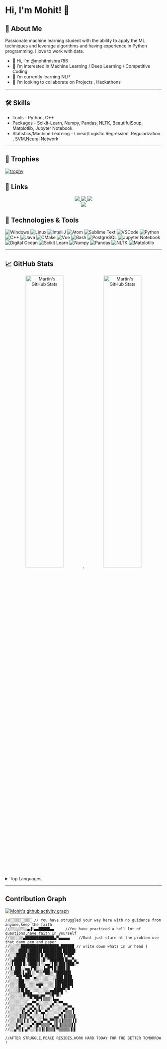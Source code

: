 # Hi, I'm Mohit! 👋

## 🚀 About Me

Passionate machine learning student with the ability to apply the ML techniques and leverage algorithms and having experience in Python programming. I love to work with data.

- 👋 Hi, I’m @mohitmishra786
- 👀 I’m interested in Machine Learning / Deep Learning / Competitive Coding
- 🌱 I’m currently learning NLP
- 💞️ I’m looking to collaborate on Projects , Hackathons

---
  
## 🛠 Skills

- Tools - Python, C++
- Packages - Scikit-Learn, Numpy, Pandas, NLTK, BeautifulSoup, Matplotlib, Jupyter Notebook
- Statistics/Machine Learning - Linear/Logistic Regression, Regularization , SVM,Neural Network

---

## 🚀 Trophies

[![trophy](https://github-profile-trophy.vercel.app/?username=mohitmishra786&theme=onedark)](https://github.com/mohitmishra786/github-profile-trophy)

## 🔗 Links

<p align="center">

  <a href="https://twitter.com/duKe92102424" target="_blank" rel="noopener noreferrer">
    <img src="https://img.shields.io/badge/Twitter-Mohit%20Mishra-blue?logo=twitter&logoColor=blue&color=blue" />
 </a>

  <a href="https://gitlab.com/mohitmishra786" target="_blank" rel="noopener noreferrer">
    <img src="https://img.shields.io/badge/GitLab-mohitmishra786-orange?logo=gitlab&logoColor=orange&color=orange" />
  </a>

  <a href="https://stackoverflow.com/users/9848114/duke786" target="_blank" rel="noopener noreferrer">
    <img src="https://img.shields.io/badge/StackOverflow-duke786-orange?logo=stackoverflow&logoColor=orange&color=purple" />
  </a>
  </br>
  <a href="https://www.linkedin.com/in/mohit-mishra-5b3492204/" target="_blank" rel="noopener noreferrer">
    <img src="https://img.shields.io/badge/LinkedIn-Mohit%20Mishra-yellow?logo=linkedin&logoColor=blue&color=yellow" />
  </a>
</p>

## 🔧 Technologies & Tools

![Windows](https://img.shields.io/badge/OS-Window-informational?style=flat&logo=window&logoColor=white&color=2bbc8a)
![Linux](https://img.shields.io/badge/OS-Linux-informational?style=flat&logo=linux&logoColor=white&color=2bbc8a)
![IntelliJ](https://img.shields.io/badge/Editor-IntelliJ_IDEA-informational?style=flat&logo=intellij-idea&logoColor=white&color=2bbc8a)
![Atom](https://img.shields.io/badge/Editor-Atom-informational?style=flat&logo=atom&logoColor=white&color=2bbc8a)
![Sublime Text](https://img.shields.io/badge/Editor-Sublime_Text-informational?style=flat&logo=sublime-text&logoColor=white&color=2bbc8a)
![VSCode](https://img.shields.io/badge/Editor-VS_Code-informational?style=flat&logo=vs-code&logoColor=white&color=2bbc8a)
![Python](https://img.shields.io/badge/Code-Python-informational?style=flat&logo=python&logoColor=white&color=2bbc8a)
![C++](https://img.shields.io/badge/Code-C++-informational?style=flat&logo=c++&logoColor=white&color=2bbc8a)
![Java](https://img.shields.io/badge/Code-Java-informational?style=flat&logo=java&logoColor=white&color=2bbc8a)
![CMake](https://img.shields.io/badge/Code-Make-informational?style=flat&logo=cmake&logoColor=white&color=2bbc8a)
![Vue](https://img.shields.io/badge/Code-Vue-informational?style=flat&logo=vue.js&logoColor=white&color=2bbc8a)
![Bash](https://img.shields.io/badge/Shell-Bash-informational?style=flat&logo=gnu-bash&logoColor=white&color=2bbc8a)
![PostgreSQL](https://img.shields.io/badge/Tools-PostgreSQL-informational?style=flat&logo=postgresql&logoColor=white&color=2bbc8a)
![Jupyter Notebook](https://img.shields.io/badge/Tools-Jupyter_Notebook-informational?style=flat&logo=jupyter-notebook&logoColor=white&color=2bbc8a)
![Digital Ocean](https://img.shields.io/badge/Cloud-Digital_Ocean-informational?style=flat&logo=digitalocean&logoColor=white&color=2bbc8a)
![Scikit Learn](https://img.shields.io/badge/Package-Scikit_Learn-informational?style=flat&logo=scikit-learn&logoColor=white&color=2bbc8a)
![Numpy](https://img.shields.io/badge/Package-Numpy-informational?style=flat&logo=numpy&logoColor=white&color=2bbc8a)
![Pandas](https://img.shields.io/badge/Package-Pandas-informational?style=flat&logo=pandas&logoColor=white&color=2bbc8a)
![NLTK](https://img.shields.io/badge/Package-NLTK-informational?style=flat&logo=nltk&logoColor=white&color=2bbc8a)
![Matplotlib](https://img.shields.io/badge/Package-Matplotlib-informational?style=flat&logo=matplotlib&logoColor=white&color=2bbc8a)

---

## &#x1f4c8; GitHub Stats

<p align="center">
    <a href="https://github.com/MartinHeinz/MartinHeinz">
        <img width="49%" src="https://github-readme-stats.vercel.app/api?username=mohitmishra786&show_icons=true&count_private=true&title_color=ffffff&text_color=c9cacc&icon_color=2bbc8a&bg_color=1d1f21&custom_title=GitHub+Stats" alt="Martin's GitHub Stats" />
    </a>
    <a href="https://github.com/MartinHeinz/MartinHeinz">
        <img width="49%" src="https://github-readme-streak-stats.herokuapp.com/?user=mohitmishra786&theme=dark&show_icons=true&line_height=27&count_private=true&title_color=ffffff&text_color=c9cacc&icon_color=2bbc8a&bg_color=1d1f21" alt="Martin's GitHub Stats" />
    </a>
</p>

<details>
  <summary>Top Languages</summary>
<br/>

<a href="https://github.com/MartinHeinz/MartinHeinz">
    <img align="center" src="https://github-readme-stats.vercel.app/api/top-langs/?username=mohitmishra786&hide=java,html,tex&title_color=ffffff&text_color=c9cacc&icon_color=2bbc8a&bg_color=1d1f21&langs_count=3" />
</a>

</details>

---

## Contribution Graph

  [![Mohit's github activity graph](https://activity-graph.herokuapp.com/graph?username=mohitmishra786&theme=react-dark)](https://github.com/mohitmishra786/github-readme-activity-graph)
  
  
```
//░░░░░░░░░░ // You have struggled your way here with no guidance from anyone,keep the faith
//░░░░░░░░▄▐░▄▄█████▄▄     //You have practiced a hell lot of questions,have faith in yourself
//░░░░░░▄█████████████▄▀▄▄▄▄▄    //Dont just stare at the problem use that damn pen and paper
//░░░░░█████████████████▄██████ // write down whats in ur head !
//░░░░████▐█████▌████████▌█████▌
//░░░████▌█████▌█░████████▐▀██▀
//░▄█████░█████▌░█░▀██████▌█▄▄▀▄
//░▌███▌█░▐███▌▌░░▄▄░▌█▌███▐███░▀
//▐░▐██░░▄▄▐▀█░░░▐▄█▀▌█▐███▐█
//░░███░▌▄█▌░░▀░░▀██░░▀██████▌
//░░░▀█▌▀██▀░▄░░░░░░░░░███▐███
//░░░░██▌░░░░░░░░░░░░░▐███████▌
//░░░░███░░░░░▀█▀░░░░░▐██▐███▀▌
//░░░░▌█▌█▄░░░░░░░░░▄▄████▀░▀    
//░░░░░░█▀██▄▄▄░▄▄▀▀▒█▀█░▀
//░░░░░░░░░▀░▀█▀▌▒▒▒░▐▄▄
//░░░░░░░░▄▄▀▀▄░░░░░░▄▀░▀▀▄▄
//░░░░░░▄▀░▄▀▄░▌░░░▄▀░░░░░░▄▀▀▄
//░░░░░▐▒▄▀▄▀░▌▀▄▄▀░░░░░░▄▀▒▒▒▐
//░░░░▐▒▒▌▀▄░░░░░▌░░░░▄▄▀▒▐▒▒▒▒▌
//░░░▐▒▒▐░▌░▀▄░░▄▀▀▄▀▀▒▌▒▐▒▒▒▒▐▐
//░░░▌▄▀░░░▄▀░█▀▒▒▒▒▀▄▒▌▐▒▒▒▒▒▌▌
//░░▄▀▒▐░▄▀░░░▌▒▐▒▐▒▒▒▌▀▒▒▒▒▒▐▒▌

//AFTER STRUGGLE,PEACE RESIDES,WORK HARD TODAY FOR THE BETTER TOMORROW !
```
